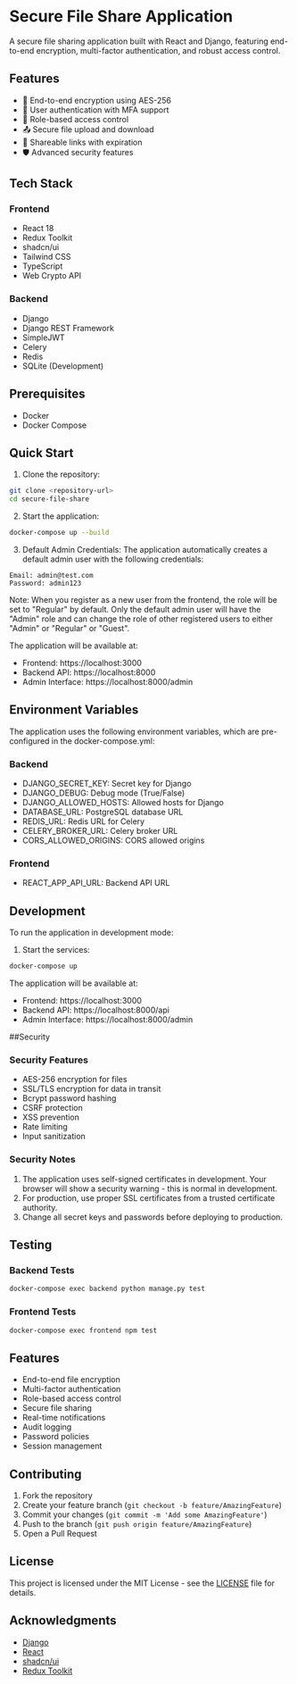 # Secure File Share Application

A secure file sharing application built with React and Django, featuring end-to-end encryption, multi-factor authentication, and robust access control.

## Features

- 🔐 End-to-end encryption using AES-256
- 👥 User authentication with MFA support
- 🔑 Role-based access control
- 📤 Secure file upload and download
- 🔗 Shareable links with expiration
- 🛡️ Advanced security features

## Tech Stack

### Frontend
- React 18
- Redux Toolkit
- shadcn/ui
- Tailwind CSS
- TypeScript
- Web Crypto API

### Backend
- Django
- Django REST Framework
- SimpleJWT
- Celery
- Redis
- SQLite (Development)

## Prerequisites

- Docker
- Docker Compose

## Quick Start

1. Clone the repository:
```bash
git clone <repository-url>
cd secure-file-share
```

2. Start the application:
```bash
docker-compose up --build
```

3. Default Admin Credentials:
The application automatically creates a default admin user with the following credentials:
```
Email: admin@test.com
Password: admin123
```

Note: When you register as a new user from the frontend, the role will be set to "Regular" by default. Only the default admin user will have the "Admin" role and can change the role of other registered users to either "Admin" or "Regular" or "Guest".



The application will be available at:
- Frontend: https://localhost:3000
- Backend API: https://localhost:8000
- Admin Interface: https://localhost:8000/admin

## Environment Variables

The application uses the following environment variables, which are pre-configured in the docker-compose.yml:

### Backend
- DJANGO_SECRET_KEY: Secret key for Django
- DJANGO_DEBUG: Debug mode (True/False)
- DJANGO_ALLOWED_HOSTS: Allowed hosts for Django
- DATABASE_URL: PostgreSQL database URL
- REDIS_URL: Redis URL for Celery
- CELERY_BROKER_URL: Celery broker URL
- CORS_ALLOWED_ORIGINS: CORS allowed origins


### Frontend
- REACT_APP_API_URL: Backend API URL

## Development

To run the application in development mode:

1. Start the services:
```bash
docker-compose up
```

The application will be available at:
- Frontend: https://localhost:3000
- Backend API: https://localhost:8000/api
- Admin Interface: https://localhost:8000/admin

##Security

### Security Features
- AES-256 encryption for files
- SSL/TLS encryption for data in transit
- Bcrypt password hashing
- CSRF protection
- XSS prevention
- Rate limiting
- Input sanitization

### Security Notes
1. The application uses self-signed certificates in development. Your browser will show a security warning - this is normal in development.
2. For production, use proper SSL certificates from a trusted certificate authority.
3. Change all secret keys and passwords before deploying to production.

## Testing

### Backend Tests
```bash
docker-compose exec backend python manage.py test
```

### Frontend Tests
```bash
docker-compose exec frontend npm test
```

## Features
- End-to-end file encryption
- Multi-factor authentication
- Role-based access control
- Secure file sharing
- Real-time notifications
- Audit logging
- Password policies
- Session management

## Contributing
1. Fork the repository
2. Create your feature branch (`git checkout -b feature/AmazingFeature`)
3. Commit your changes (`git commit -m 'Add some AmazingFeature'`)
4. Push to the branch (`git push origin feature/AmazingFeature`)
5. Open a Pull Request

## License
This project is licensed under the MIT License - see the [LICENSE](LICENSE) file for details.

## Acknowledgments
- [Django](https://www.djangoproject.com/)
- [React](https://reactjs.org/)
- [shadcn/ui](https://ui.shadcn.com/)
- [Redux Toolkit](https://redux-toolkit.js.org/) 